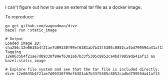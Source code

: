I can't figure out how to use an external tar file as a docker image.


To reproduce:

```shell script
go get github.com/wagoodman/dive
bazel run :static_image

# Output
Loaded image ID: sha256:12e0635b4f21ae7d09330f99ef6381ab7b33f5305c8852ca4bd79959da41af13
Tagging 12e0635b4f21ae7d09330f99ef6381ab7b33f5305c8852ca4bd79959da41af13 as bazel:static_image

# Explore file system and see that the tar file is included directly.
dive 12e0635b4f21ae7d09330f99ef6381ab7b33f5305c8852ca4bd79959da41af13
```
